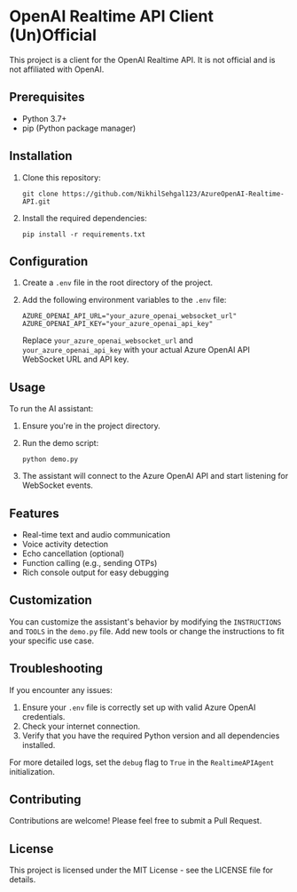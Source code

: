 # OpenAI Realtime API Client (Un)Official

This project is a client for the OpenAI Realtime API. It is not official and is not affiliated with OpenAI.

## Prerequisites

- Python 3.7+
- pip (Python package manager)

## Installation

1. Clone this repository:
   ```
   git clone https://github.com/NikhilSehgal123/AzureOpenAI-Realtime-API.git
   ```

2. Install the required dependencies:
   ```
   pip install -r requirements.txt
   ```

## Configuration

1. Create a `.env` file in the root directory of the project.

2. Add the following environment variables to the `.env` file:
   ```
   AZURE_OPENAI_API_URL="your_azure_openai_websocket_url"
   AZURE_OPENAI_API_KEY="your_azure_openai_api_key"
   ```
   Replace `your_azure_openai_websocket_url` and `your_azure_openai_api_key` with your actual Azure OpenAI API WebSocket URL and API key.

## Usage

To run the AI assistant:

1. Ensure you're in the project directory.

2. Run the demo script:
   ```
   python demo.py
   ```

3. The assistant will connect to the Azure OpenAI API and start listening for WebSocket events.

## Features

- Real-time text and audio communication
- Voice activity detection
- Echo cancellation (optional)
- Function calling (e.g., sending OTPs)
- Rich console output for easy debugging

## Customization

You can customize the assistant's behavior by modifying the `INSTRUCTIONS` and `TOOLS` in the `demo.py` file. Add new tools or change the instructions to fit your specific use case.

## Troubleshooting

If you encounter any issues:

1. Ensure your `.env` file is correctly set up with valid Azure OpenAI credentials.
2. Check your internet connection.
3. Verify that you have the required Python version and all dependencies installed.

For more detailed logs, set the `debug` flag to `True` in the `RealtimeAPIAgent` initialization.

## Contributing

Contributions are welcome! Please feel free to submit a Pull Request.

## License

This project is licensed under the MIT License - see the LICENSE file for details.
